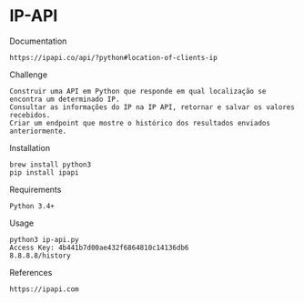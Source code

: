
# IP-API

Documentation
```
https://ipapi.co/api/?python#location-of-clients-ip
```

Challenge
```
Construir uma API em Python que responde em qual localização se encontra um determinado IP.
Consultar as informações do IP na IP API, retornar e salvar os valores recebidos.
Criar um endpoint que mostre o histórico dos resultados enviados anteriormente.
```

Installation
```
brew install python3
pip install ipapi
```

Requirements
```
Python 3.4+
```

Usage
```
python3 ip-api.py
Access Key: 4b441b7d00ae432f6864810c14136db6
8.8.8.8/history
```
References
```
https://ipapi.com
```

